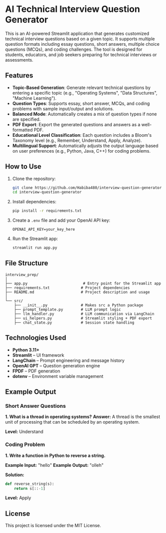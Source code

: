 

# AI Technical Interview Question Generator

This is an AI-powered Streamlit application that generates customized technical interview questions based on a given topic. It supports multiple question formats including essay questions, short answers, multiple choice questions (MCQs), and coding challenges. The tool is designed for students, educators, and job seekers preparing for technical interviews or assessments.

## Features

- **Topic-Based Generation**: Generate relevant technical questions by entering a specific topic (e.g., "Operating Systems", "Data Structures", "Machine Learning").
- **Question Types**: Supports essay, short answer, MCQs, and coding problems with sample input/output and solutions.
- **Balanced Mode**: Automatically creates a mix of question types if none are specified.
- **PDF Export**: Export the generated questions and answers as a well-formatted PDF.
- **Educational Level Classification**: Each question includes a Bloom's Taxonomy level (e.g., Remember, Understand, Apply, Analyze).
- **Multilingual Support**: Automatically adjusts the output language based on user preferences (e.g., Python, Java, C++) for coding problems.

## How to Use

1. Clone the repository:
   ```bash
   git clone https://github.com/Habiba480/interview-question-generator.git
   cd interview-question-generator

2. Install dependencies:

   ```bash
   pip install -r requirements.txt
   ```

3. Create a `.env` file and add your OpenAI API key:

   ```
   OPENAI_API_KEY=your_key_here
   ```

4. Run the Streamlit app:

   ```bash
   streamlit run app.py
   ```

## File Structure

```
interview_prep/
│
├── app.py                         # Entry point for the Streamlit app
├── requirements.txt              # Project dependencies
├── README.md                     # Project description and usage
│
└── src/
    ├── __init__.py               # Makes src a Python package
    ├── prompt_template.py        # LLM prompt logic
    ├── llm_handler.py            # LLM communication via LangChain
    ├── ui_helpers.py             # Streamlit styling + PDF export
    ├── chat_state.py             # Session state handling

```

## Technologies Used

* **Python 3.11+**
* **Streamlit** – UI framework
* **LangChain** – Prompt engineering and message history
* **OpenAI GPT** – Question generation engine
* **FPDF** – PDF generation
* **dotenv** – Environment variable management

## Example Output

### Short Answer Questions

**1. What is a thread in operating systems?**
**Answer:** A thread is the smallest unit of processing that can be scheduled by an operating system.

**Level:** Understand

### Coding Problem

**1. Write a function in Python to reverse a string.**

**Example Input:** "hello"
**Example Output:** "olleh"

**Solution:**

```python
def reverse_string(s):
    return s[::-1]
```

**Level:** Apply

## License

This project is licensed under the MIT License.

